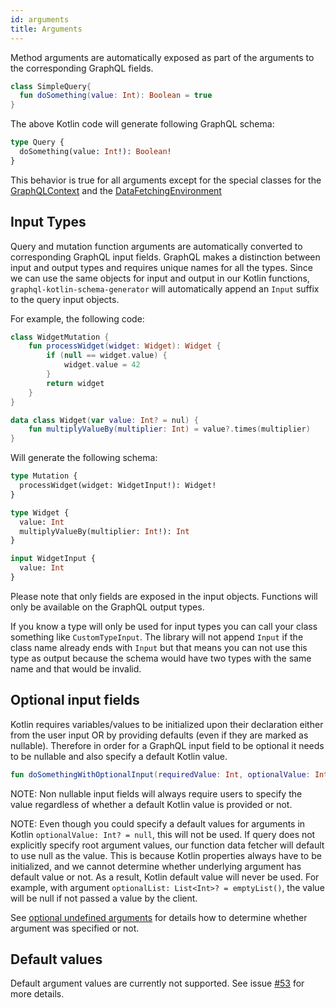 ```yaml
---
id: arguments
title: Arguments
---
```


Method arguments are automatically exposed as part of the arguments to the corresponding GraphQL fields.

```kotlin
class SimpleQuery{
  fun doSomething(value: Int): Boolean = true
}
```

The above Kotlin code will generate following GraphQL schema:

```graphql
type Query {
  doSomething(value: Int!): Boolean!
}
```

This behavior is true for all arguments except for the special classes for the [GraphQLContext](../execution/contextual-data) and the [DataFetchingEnvironment](../execution/data-fetching-environment)

## Input Types

Query and mutation function arguments are automatically converted to corresponding GraphQL input fields. GraphQL makes a
distinction between input and output types and requires unique names for all the types. Since we can use the same
objects for input and output in our Kotlin functions, `graphql-kotlin-schema-generator` will automatically append
an `Input` suffix to the query input objects.

For example, the following code:

```kotlin
class WidgetMutation {
    fun processWidget(widget: Widget): Widget {
        if (null == widget.value) {
            widget.value = 42
        }
        return widget
    }
}

data class Widget(var value: Int? = nul) {
    fun multiplyValueBy(multiplier: Int) = value?.times(multiplier)
}
```

Will generate the following schema:

```graphql
type Mutation {
  processWidget(widget: WidgetInput!): Widget!
}

type Widget {
  value: Int
  multiplyValueBy(multiplier: Int!): Int
}

input WidgetInput {
  value: Int
}
```

Please note that only fields are exposed in the input objects. Functions will only be available on the GraphQL output
types.

If you know a type will only be used for input types you can call your class something like `CustomTypeInput`. The library will not
append `Input` if the class name already ends with `Input` but that means you can not use this type as output because
the schema would have two types with the same name and that would be invalid.

## Optional input fields

Kotlin requires variables/values to be initialized upon their declaration either from the user input OR by providing
defaults (even if they are marked as nullable). Therefore in order for a GraphQL input field to be optional it needs to be
nullable and also specify a default Kotlin value.

```kotlin
fun doSomethingWithOptionalInput(requiredValue: Int, optionalValue: Int?) = "required value=$requiredValue, optional value=$optionalValue"
```

NOTE: Non nullable input fields will always require users to specify the value regardless of whether a default Kotlin value
is provided or not.

NOTE: Even though you could specify a default values for arguments in Kotlin `optionalValue: Int? = null`, this will not
be used. If query does not explicitly specify root argument values, our function data fetcher will default to use null as
the value. This is because Kotlin properties always have to be initialized, and we cannot determine whether underlying
argument has default value or not. As a result, Kotlin default value will never be used. For example, with argument
`optionalList: List<Int>? = emptyList()`, the value will be null if not passed a value by the client.

See [optional undefined arguments](../execution/optional-undefined-arguments) for details how to determine whether argument
was specified or not.

## Default values

Default argument values are currently not supported. See issue [#53](https://github.com/ExpediaGroup/graphql-kotlin/issues/53)
for more details.
